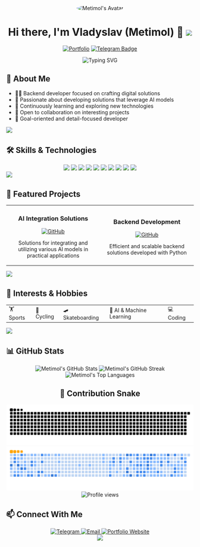 <!-- Animated Header -->
<div align="center">
  <img src="https://avatars.githubusercontent.com/u/154080171?v=4" alt="Metimol's Avatar" width="150" style="border-radius: 50%;" />
  <h1>
    Hi there, I'm Vladyslav (Metimol) 👋
    <img src="https://media.giphy.com/media/hvRJCLFzcasrR4ia7z/giphy.gif" width="30px"/>
  </h1>
  
  [![Portfolio](https://img.shields.io/badge/portfolio%20-%20orange?style=for-the-badge&logo=superuser&link=https%3A%2F%2Fmetimol.github.io%2Fportfolio
  )](https://metimol.github.io/portfolio/)
  [![Telegram Badge](https://img.shields.io/badge/-@metimol-2CA5E0?style=for-the-badge&logo=telegram&logoColor=white)](https://t.me/metimol)
</div>

<!-- Animated Typing -->
<div align="center">
  <img src="https://readme-typing-svg.herokuapp.com?font=Fira+Code&pause=1000&color=6A6AE2&center=true&vCenter=true&random=false&width=435&lines=Backend+Developer;Python+Enthusiast;AI+Solutions+Developer" alt="Typing SVG" />
</div>

<!-- About Me Section -->
## 💫 About Me

- 👨‍💻 Backend developer focused on crafting digital solutions
- 🤖 Passionate about developing solutions that leverage AI models
- 🌱 Continuously learning and exploring new technologies
- 💼 Open to collaboration on interesting projects
- 🎯 Goal-oriented and detail-focused developer

<!-- Animated Divider -->
<img src="https://user-images.githubusercontent.com/73097560/115834477-dbab4500-a447-11eb-908a-139a6edaec5c.gif">

<!-- Skills Section with Icons -->
## 🛠️ Skills & Technologies

<div align="center">
  <img src="https://img.shields.io/badge/Python-3776AB?style=for-the-badge&logo=python&logoColor=white" />
  <img src="https://img.shields.io/badge/C++-00599C?style=for-the-badge&logo=c%2B%2B&logoColor=white" />
  <img src="https://img.shields.io/badge/Go-00ADD8?style=for-the-badge&logo=go&logoColor=white" />
  <img src="https://img.shields.io/badge/Java-ED8B00?style=for-the-badge&logo=java&logoColor=white" />
  <img src="https://img.shields.io/badge/HTML5-E34F26?style=for-the-badge&logo=html5&logoColor=white" />
  <img src="https://img.shields.io/badge/CSS3-1572B6?style=for-the-badge&logo=css3&logoColor=white" />
  <img src="https://img.shields.io/badge/JavaScript-F7DF1E?style=for-the-badge&logo=javascript&logoColor=black" />
  <img src="https://img.shields.io/badge/MySQL-4479A1?style=for-the-badge&logo=mysql&logoColor=white" />
  <img src="https://img.shields.io/badge/SQLite-07405E?style=for-the-badge&logo=sqlite&logoColor=white" />
  <img src="https://img.shields.io/badge/Redis-DC382D?style=for-the-badge&logo=redis&logoColor=white" />
</div>

<!-- Animated Divider -->
<img src="https://user-images.githubusercontent.com/73097560/115834477-dbab4500-a447-11eb-908a-139a6edaec5c.gif">

<!-- Projects Section -->
## 🚀 Featured Projects

<div align="center">
  <table>
    <tr>
      <td width="50%">
        <h3 align="center">AI Integration Solutions</h3>
        <p align="center">
          <a href="https://github.com/metimol" target="_blank">
            <img src="https://raw.githubusercontent.com/rahuldkjain/github-profile-readme-generator/master/src/images/icons/Social/github.svg" alt="GitHub" width="30" />
          </a>
        </p>
        <p align="center">Solutions for integrating and utilizing various AI models in practical applications</p>
      </td>
      <td width="50%">
        <h3 align="center">Backend Development</h3>
        <p align="center">
          <a href="https://github.com/metimol" target="_blank">
            <img src="https://raw.githubusercontent.com/rahuldkjain/github-profile-readme-generator/master/src/images/icons/Social/github.svg" alt="GitHub" width="30" />
          </a>
        </p>
        <p align="center">Efficient and scalable backend solutions developed with Python</p>
      </td>
    </tr>
  </table>
</div>

<!-- Animated Divider -->
<img src="https://user-images.githubusercontent.com/73097560/115834477-dbab4500-a447-11eb-908a-139a6edaec5c.gif">

<!-- Interests and Hobbies with Emojis -->
## 🎨 Interests & Hobbies

<div align="center">
  <table>
    <tr>
      <td>🏋️ Sports</td>
      <td>🚴 Cycling</td>
      <td>🛹 Skateboarding</td>
      <td>🤖 AI & Machine Learning</td>
      <td>💻 Coding</td>
    </tr>
  </table>
</div>

<!-- Animated Divider -->
<img src="https://user-images.githubusercontent.com/73097560/115834477-dbab4500-a447-11eb-908a-139a6edaec5c.gif">

<!-- GitHub Stats with Animations -->
## 📊 GitHub Stats

<div align="center">
  <img src="https://github-readme-stats.vercel.app/api?username=metimol&show_icons=true&theme=tokyonight&hide_border=true" alt="Metimol's GitHub Stats" height="170"/>
  <img src="https://github-readme-streak-stats.herokuapp.com/?user=metimol&theme=tokyonight&hide_border=true" alt="Metimol's GitHub Streak" height="170"/>
</div>

<div align="center">
  <img src="https://github-readme-stats.vercel.app/api/top-langs/?username=metimol&layout=compact&theme=tokyonight&hide_border=true" alt="Metimol's Top Languages"/>
</div>

<!-- Snake Animation -->
<h2 align="center">🐍 Contribution Snake</h2>

<div align="center">
  <picture>
    <source media="(prefers-color-scheme: dark)" srcset="https://github.com/metimol/metimol/blob/output/github-snake-dark.svg" />
    <source media="(prefers-color-scheme: light)" srcset="https://github.com/metimol/metimol/blob/output/github-snake.svg" />
    <img alt="github-snake" src="https://github.com/metimol/metimol/blob/output/github-snake.svg" />
  </picture>
</div>

<div align="center">
  <img alt="github contribution grid snake animation" src="https://github.com/metimol/metimol/blob/output/ocean.gif">
</div>

<!-- Visit Counter -->
<div align="center">
  <img src="https://komarev.com/ghpvc/?username=metimol&style=flat-square&color=blue" alt="Profile views"/>
</div>

<!-- Connect with me Section -->
## 📫 Connect With Me

<div align="center">
  <a href="https://t.me/metimol" target="_blank">
    <img src="https://img.icons8.com/color/48/000000/telegram-app--v5.png" alt="Telegram"/>
  </a>
  <a href="mailto:rdgo16480@gmail.com">
    <img src="https://img.icons8.com/color/48/000000/gmail-new.png" alt="Email"/>
  </a>
  <a href="https://metimol.github.io/portfolio/" target="_blank">
    <img src="https://img.icons8.com/color/48/000000/web.png" alt="Portfolio Website"/>
  </a>
</div>

<!-- Footer -->
<div align="center">
  <img src="https://capsule-render.vercel.app/api?type=waving&color=gradient&height=120&section=footer&animation=fadeIn"/>
</div>
